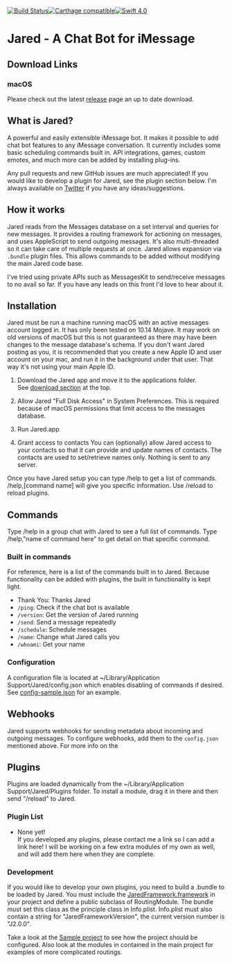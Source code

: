 [![Build Status](https://travis-ci.org/ZekeSnider/Jared.svg?branch=master)](https://travis-ci.org/ZekeSnider/Jared)[![Carthage compatible](https://img.shields.io/badge/Carthage-compatible-4BC51D.svg?style=flat)](https://github.com/Carthage/Carthage)[![Swift 4.0](https://img.shields.io/badge/Swift-4.2-orange.svg?style=flat)](https://developer.apple.com/swift/)

<a name='Jared'/>

# Jared - A Chat Bot for iMessage

<a name='Download'/>

## Download Links  
### macOS
Please check out the latest [release](https://github.com/ZekeSnider/Jared/releases/latest) page an up to date download.

## What is Jared?  
A powerful and easily extensible iMessage bot. It makes it possible to add chat bot features to any iMessage conversation. It currently includes some basic scheduling commands built in. API integrations, games, custom emotes, and much more can be added by installing plug-ins. 

Any pull requests and new GitHub issues are much appreciated! If you would like to develop a plugin for Jared, see the plugin section below. I'm always available on [Twitter](https://twitter.com/zekesnider) if you have any ideas/suggestions.

## How it works  
Jared reads from the Messages database on a set interval and queries for new messages. It provides a routing framework for actioning on messages, and uses AppleScript to send outgoing messages. It's also multi-threaded so it can take care of multiple requests at once. Jared allows expansion via `.bundle` plugin files. This allows commands to be added without modifying the main Jared code base. 

I've tried using private APIs such as MessagesKit to send/receive messages to no avail so far. If you have any leads on this front I'd love to hear about it.

## Installation  
Jared must be run a machine running macOS with an active messages account logged in. It has only been tested on 10.14 Mojave. It may work on old versions of macOS but this is not guaranteed as there may have been changes to the message database's schema. If you don't want Jared posting as you, it is recommended that you create a new Apple ID and user account on your mac, and run it in the background under that user. That way it's not using your main Apple ID.

1. Download the Jared app and move it to the applications folder.  
See [download section](#Download) at the top. 

2. Allow Jared "Full Disk Access" in System Preferences.
This is required because of macOS permissions that limit access to the messages database. 

3. Run Jared.app

4. Grant access to contacts
You can (optionally) allow Jared access to your contacts so that it can provide and update names of contacts. The contacts are used to set/retrieve names only. Nothing is sent to any server.

Once you have Jared setup you can type /help to get a list of commands. /help,[command name] will give you specific information. Use /reload to reload plugins.

## Commands

Type /help in a group chat with Jared to see a full list of commands. Type /help,"name of command here" to get detail on that specific command. 

### Built in commands
For reference, here is a list of the commands built in to Jared. Because functionality can be added with plugins, the built in functionality is kept light.

+ Thank You: Thanks Jared
+ `/ping`: Check if the chat bot is available
+ `/version`: Get the version of Jared running
+ `/send`: Send a message repeatedly
+ `/schedule`: Schedule messages
+ `/name`: Change what Jared calls you
+ `/whoami`: Get your name

### Configuration  
A configuration file is located at ~/Library/Application Support/Jared/config.json which enables disabling of commands if desired. See [config-sample.json](config-sample.json) for an example.


## Webhooks
Jared supports webhooks for sending metadata about incoming and outgoing messages. To configure webhooks, add them to the `config.json` mentioned above. For more info on the 

## Plugins  
Plugins are loaded dynamically from the ~/Library/Application Support/Jared/Plugins folder. To install a module, drag it in there and then send "/reload" to Jared. 


### Plugin List  
+ None yet!  
If you developed any plugins, please contact me a link so I can add a link here! I will be working on a few extra modules of my own as well, and will add them here when they are complete.

### Development  
If you would like to develop your own plugins, you need to build a .bundle to be loaded by Jared. You must include the [JaredFramework.framework](/JaredFramework/JaredFramework.framework) in your project and define a public subclass of RoutingModule. The bundle must set this class as the principle class in Info.plist. Info.plist must also contain a string for "JaredFrameworkVersion", the current version number is "J2.0.0".

Take a look at the [Sample project](/SampleModule) to see how the project should be configured. Also look at the modules in contained in the main project for examples of more complicated routings.  

